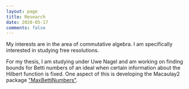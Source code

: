```yaml
---
layout: page
title: Research
date: 2020-05-17
comments: false
---
```

    
My interests are in the area of commutative algebra. I am specifically interested in studying free resolutions.

For my thesis, I am studying under Uwe Nagel and am working on finding bounds for Betti numbers of an ideal when certain information about the Hilbert function is fixed. One aspect of this is developing the Macaulay2 package ["MaxBettiNumbers"](https://jaywhite2357.github.io/MaxBettiNumbersProject/).
